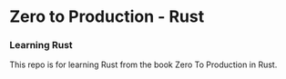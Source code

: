 # Zero to Production - Rust

### Learning Rust

This repo is for learning Rust from the book Zero To Production in Rust.
